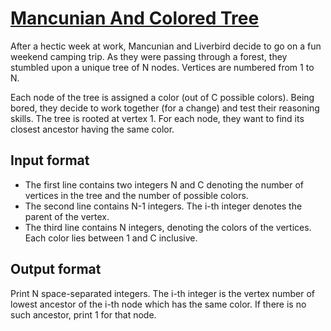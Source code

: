 # [Mancunian And Colored Tree][link]

After a hectic week at work, Mancunian and Liverbird decide to go on a fun weekend camping trip. As they were passing through a forest, they stumbled upon a unique tree of N nodes. Vertices are numbered from 1 to N.

Each node of the tree is assigned a color (out of C possible colors). Being bored, they decide to work together (for a change) and test their reasoning skills. The tree is rooted at vertex 1. For each node, they want to find its closest ancestor having the same color.

## Input format

- The first line contains two integers N and C denoting the number of vertices in the tree and the number of possible colors.
- The second line contains N-1 integers. The i-th integer denotes the parent of the vertex.
- The third line contains N integers, denoting the colors of the vertices. Each color lies between 1 and C inclusive.

## Output format

Print N space-separated integers. The i-th integer is the vertex number of lowest ancestor of the i-th node which has the same color. If there is no such ancestor, print 1 for that node.

[link]: https://www.hackerearth.com/practice/data-structures/trees/binary-and-nary-trees/practice-problems/algorithm/mancunian-and-colored-tree/
